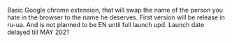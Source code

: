 Basic Google chrome extension, that will swap the name of the person you hate
in the browser to the name he deserves.
First version will be release in ru-ua. And is not planned to be EN until full launch
upd. Launch date delayed till MAY 2021
